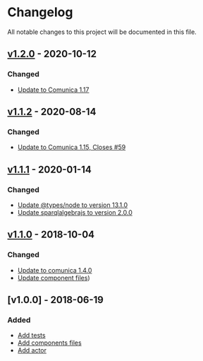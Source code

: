 # Changelog
All notable changes to this project will be documented in this file.

<a name="v1.2.0"></a>
## [v1.2.0](https://github.com/rdfostrich/comunica-actor-rdf-resolve-quad-pattern-ostrich/compare/v1.1.2...v1.2.0) - 2020-10-12

### Changed
* [Update to Comunica 1.17](https://github.com/rdfostrich/comunica-actor-rdf-resolve-quad-pattern-ostrich/commit/8d553c1ba0d7f3a4ffe171bcd2c5d1ce57711781)

<a name="v1.1.2"></a>
## [v1.1.2](https://github.com/rdfostrich/comunica-actor-rdf-resolve-quad-pattern-ostrich/compare/v1.1.1...v1.1.2) - 2020-08-14

### Changed
* [Update to Comunica 1.15, Closes #59](https://github.com/rdfostrich/comunica-actor-rdf-resolve-quad-pattern-ostrich/commit/71e554fa078d1b0dd94d33b8b62d4aa3e918c492)

<a name="v1.1.1"></a>
## [v1.1.1](https://github.com/rdfostrich/comunica-actor-rdf-resolve-quad-pattern-ostrich/compare/v1.1.0...v1.1.1) - 2020-01-14

### Changed
* [Update @types/node to version 13.1.0](https://github.com/rdfostrich/comunica-actor-rdf-resolve-quad-pattern-ostrich/commit/85e284992aca6dfa8bea6912a206a46c2b890113)
* [Update sparqlalgebrajs to version 2.0.0](https://github.com/rdfostrich/comunica-actor-rdf-resolve-quad-pattern-ostrich/commit/bbe83b4ed434ba50aa56ffcde656c30488bd725b)

<a name="v1.1.0"></a>
## [v1.1.0](https://github.com/rdfostrich/comunica-actor-rdf-resolve-quad-pattern-ostrich/compare/v1.0.0...v1.1.0) - 2018-10-04

### Changed
* [Update to comunica 1.4.0](https://github.com/rdfostrich/comunica-actor-rdf-resolve-quad-pattern-ostrich/commit/a60ebea3a06e496bb22e21f85f8c38766c8e36c1)
* [Update component files](https://github.com/rdfostrich/comunica-actor-rdf-resolve-quad-pattern-ostrich/commit/c7a825c98d9b549a752dec66dbc6c6567f5ef580))

<a name="v1.0.0"></a>
## [v1.0.0] - 2018-06-19

### Added
* [Add tests](https://github.com/rdfostrich/comunica-actor-rdf-resolve-quad-pattern-ostrich/commit/4f2e957864aab6b5e8c04365534d7f1a2fa9ad71)
* [Add components files](https://github.com/rdfostrich/comunica-actor-rdf-resolve-quad-pattern-ostrich/commit/61e30504e2f2453f65550d6ef0fdcf04234e0939)
* [Add actor](https://github.com/rdfostrich/comunica-actor-rdf-resolve-quad-pattern-ostrich/commit/f38615dbb5989a362b7a1c4d0c1565652a24668f)
